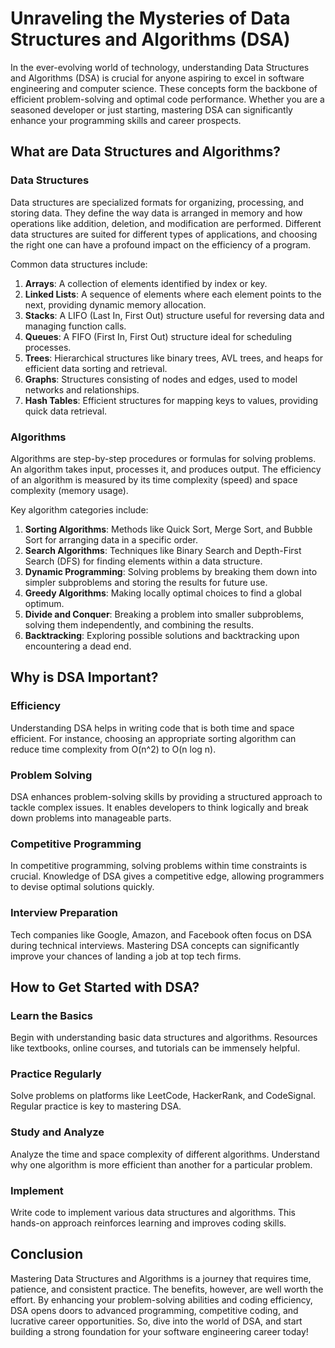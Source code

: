 # Unraveling the Mysteries of Data Structures and Algorithms (DSA)

In the ever-evolving world of technology, understanding Data Structures and Algorithms (DSA) is crucial for anyone aspiring to excel in software engineering and computer science. These concepts form the backbone of efficient problem-solving and optimal code performance. Whether you are a seasoned developer or just starting, mastering DSA can significantly enhance your programming skills and career prospects.

## What are Data Structures and Algorithms?

### Data Structures

Data structures are specialized formats for organizing, processing, and storing data. They define the way data is arranged in memory and how operations like addition, deletion, and modification are performed. Different data structures are suited for different types of applications, and choosing the right one can have a profound impact on the efficiency of a program.

Common data structures include:

1. **Arrays**: A collection of elements identified by index or key.
2. **Linked Lists**: A sequence of elements where each element points to the next, providing dynamic memory allocation.
3. **Stacks**: A LIFO (Last In, First Out) structure useful for reversing data and managing function calls.
4. **Queues**: A FIFO (First In, First Out) structure ideal for scheduling processes.
5. **Trees**: Hierarchical structures like binary trees, AVL trees, and heaps for efficient data sorting and retrieval.
6. **Graphs**: Structures consisting of nodes and edges, used to model networks and relationships.
7. **Hash Tables**: Efficient structures for mapping keys to values, providing quick data retrieval.

### Algorithms

Algorithms are step-by-step procedures or formulas for solving problems. An algorithm takes input, processes it, and produces output. The efficiency of an algorithm is measured by its time complexity (speed) and space complexity (memory usage).

Key algorithm categories include:

1. **Sorting Algorithms**: Methods like Quick Sort, Merge Sort, and Bubble Sort for arranging data in a specific order.
2. **Search Algorithms**: Techniques like Binary Search and Depth-First Search (DFS) for finding elements within a data structure.
3. **Dynamic Programming**: Solving problems by breaking them down into simpler subproblems and storing the results for future use.
4. **Greedy Algorithms**: Making locally optimal choices to find a global optimum.
5. **Divide and Conquer**: Breaking a problem into smaller subproblems, solving them independently, and combining the results.
6. **Backtracking**: Exploring possible solutions and backtracking upon encountering a dead end.

## Why is DSA Important?

### Efficiency

Understanding DSA helps in writing code that is both time and space efficient. For instance, choosing an appropriate sorting algorithm can reduce time complexity from O(n^2) to O(n log n).

### Problem Solving

DSA enhances problem-solving skills by providing a structured approach to tackle complex issues. It enables developers to think logically and break down problems into manageable parts.

### Competitive Programming

In competitive programming, solving problems within time constraints is crucial. Knowledge of DSA gives a competitive edge, allowing programmers to devise optimal solutions quickly.

### Interview Preparation

Tech companies like Google, Amazon, and Facebook often focus on DSA during technical interviews. Mastering DSA concepts can significantly improve your chances of landing a job at top tech firms.

## How to Get Started with DSA?

### Learn the Basics

Begin with understanding basic data structures and algorithms. Resources like textbooks, online courses, and tutorials can be immensely helpful.

### Practice Regularly

Solve problems on platforms like LeetCode, HackerRank, and CodeSignal. Regular practice is key to mastering DSA.

### Study and Analyze

Analyze the time and space complexity of different algorithms. Understand why one algorithm is more efficient than another for a particular problem.

### Implement

Write code to implement various data structures and algorithms. This hands-on approach reinforces learning and improves coding skills.

## Conclusion

Mastering Data Structures and Algorithms is a journey that requires time, patience, and consistent practice. The benefits, however, are well worth the effort. By enhancing your problem-solving abilities and coding efficiency, DSA opens doors to advanced programming, competitive coding, and lucrative career opportunities. So, dive into the world of DSA, and start building a strong foundation for your software engineering career today!
